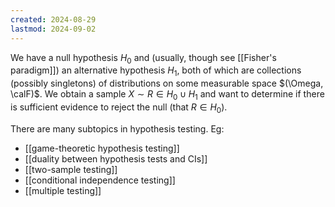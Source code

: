 ```yaml
---
created: 2024-08-29
lastmod: 2024-09-02
---
```

We have a null hypothesis $H_0$ and (usually, though see [[Fisher's paradigm]]) an alternative hypothesis $H_1$, both of which are collections (possibly singletons) of distributions on some measurable space $(\Omega, \calF)$. We obtain a sample $X\sim R \in H_0\cup H_1$ and want to determine if there is sufficient evidence to reject the null (that $R\in H_0$). 

There are many subtopics in hypothesis testing. Eg:  
- [[game-theoretic hypothesis testing]] 
- [[duality between hypothesis tests and CIs]]
- [[two-sample testing]]
- [[conditional independence testing]]
- [[multiple testing]]